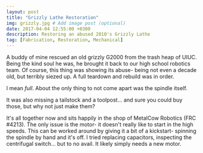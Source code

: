 ```yaml
---
layout: post
title: "Grizzly Lathe Restoration"
img: grizzly.jpg # Add image post (optional)
date: 2017-04-04 12:55:00 +0300
description: Restoring an abused 2010's Grizzly Lathe
tag: [Fabrication, Restoration, Mechanical]
---
```


A buddy of mine rescued an old grizzly G2000 from the trash heap of UIUC. Being the kind soul he was, he brought it back to our high school robotics team. Of course, this thing was showing its abuse- being not even a decade old, but terribly siezed up. A full teardown and rebuild was in order.

I mean _full_. About the only thing to not come apart was the spindle itself.

It was also missing a tailstock and a toolpost... and sure you could buy those, but why not just make them?

It's all together now and sits happily in the shop of MetalCow Robotics (FRC #4213). The only issue is the motor- it doesn't really like to start in the high speeds. This can be worked around by giving it a bit of a kickstart- spinning the spindle by hand and it's off. I tried replacing capacitors, inspecting the centrifugal switch... but to no avail. It likely simply needs a new motor.

